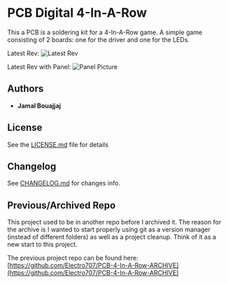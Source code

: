 # PCB Digital 4-In-A-Row

This a PCB is a soldering kit for a 4-In-A-Row game. A simple game consisting of 2 boards: one for the driver and one for the LEDs.


Latest Rev:
![Latest Rev](.images/20210311_013805.jpg)

Latest Rev with Panel:
![Panel Picture](Panel202103181251.png)

## Authors

* **Jamal Bouajjaj** 

## License

See the [LICENSE.md](LICENSE.md) file for details

## Changelog 

See [CHANGELOG.md](CHANGELOG.md) for changes info.

## Previous/Archived Repo

This project used to be in another repo before I archived it. The reason for the archive is I wanted to start properly using git as a version manager (instead of different folders) as well as a project cleanup. Think of it as a new start to this project.

The previous project repo can be found here: [https://github.com/Electro707/PCB-4-In-A-Row-ARCHIVE](https://github.com/Electro707/PCB-4-In-A-Row-ARCHIVE)
